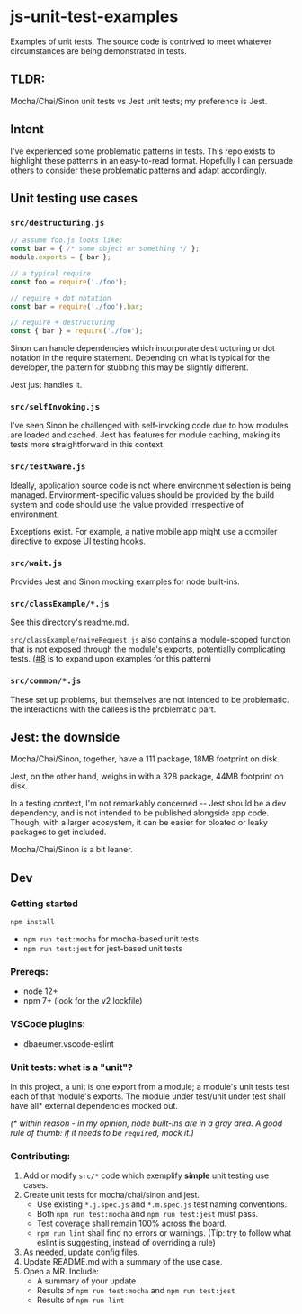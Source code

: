 # js-unit-test-examples

Examples of unit tests. The source code is contrived to meet whatever circumstances are being demonstrated in tests.

## TLDR:
Mocha/Chai/Sinon unit tests vs Jest unit tests; my preference is Jest.

## Intent

I've experienced some problematic patterns in tests. This repo exists to highlight these patterns in an easy-to-read format. Hopefully I can persuade others to consider these problematic patterns and adapt accordingly.

## Unit testing use cases

### `src/destructuring.js`
```js
// assume foo.js looks like:
const bar = { /* some object or something */ };
module.exports = { bar };
```

```js
// a typical require
const foo = require('./foo');
```

```js
// require + dot notation
const bar = require('./foo').bar;
```

```js
// require + destructuring
const { bar } = require('./foo');
```

Sinon can handle dependencies which incorporate destructuring or dot notation in the require statement. Depending on what is typical for the developer, the pattern for stubbing this may be slightly different.

Jest just handles it.

### `src/selfInvoking.js`

I've seen Sinon be challenged with self-invoking code due to how modules are loaded and cached. Jest has features for module caching, making its tests more straightforward in this context.

### `src/testAware.js`

Ideally, application source code is not where environment selection is being managed. Environment-specific values should be provided by the build system and code should use the value provided irrespective of environment.

Exceptions exist. For example, a native mobile app might use a compiler directive to expose UI testing hooks.

### `src/wait.js`

Provides Jest and Sinon mocking examples for node built-ins.

### `src/classExample/*.js`

See this directory's [readme.md](./src/classExample/readme.md).

`src/classExample/naiveRequest.js` also contains a module-scoped function that is not exposed through the module's exports, potentially complicating tests. ([#8](https://github.com/jawhite04/js-unit-test-examples/issues/8) is to expand upon examples for this pattern) 

### `src/common/*.js`

These set up problems, but themselves are not intended to be problematic. the interactions with the callees is the problematic part.

## Jest: the downside

Mocha/Chai/Sinon, together, have a 111 package, 18MB footprint on disk.

Jest, on the other hand, weighs in with a 328 package, 44MB footprint on disk.

In a testing context, I'm not remarkably concerned -- Jest should be a dev dependency, and is not intended to be published alongside app code. Though, with a larger ecosystem, it can be easier for bloated or leaky packages to get included.

Mocha/Chai/Sinon is a bit leaner.

## Dev

### Getting started

```
npm install
```

- `npm run test:mocha` for mocha-based unit tests
- `npm run test:jest` for jest-based unit tests

### Prereqs:
- node 12+
- npm 7+ (look for the v2 lockfile)

### VSCode plugins:
- dbaeumer.vscode-eslint

### Unit tests: what is a "unit"?

In this project, a unit is one export from a module; a module's unit tests test each of that module's exports. The module under test/unit under test shall have all* external dependencies mocked out.

_(* within reason - in my opinion, node built-ins are in a gray area. A good rule of thumb: if it needs to be `require`d, mock it.)_

### Contributing:
1. Add or modify `src/*` code which exemplify **simple** unit testing use cases.
1. Create unit tests for mocha/chai/sinon and jest.
    - Use existing `*.j.spec.js` and `*.m.spec.js` test naming conventions.
    - Both `npm run test:mocha` and `npm run test:jest` must pass.
    - Test coverage shall remain 100% across the board.
    - `npm run lint` shall find no errors or warnings. (Tip: try to follow what eslint is suggesting, instead of overriding a rule)
1. As needed, update config files.
1. Update README.md with a summary of the use case.
1. Open a MR. Include:
    - A summary of your update
    - Results of `npm run test:mocha` and `npm run test:jest`
    - Results of `npm run lint`
    